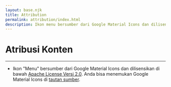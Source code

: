 ```yaml
---
layout: base.njk
title: Attribution
permalink: attribution/index.html
description: Ikon menu bersumber dari Google Material Icons dan dilisensikan di bawah Apache License Versi 2.0. Anda bisa menemukan Google Material Icons di tautan sumber.
---
```


<div class="content-section">
    <h1 id="lisensi-konten">Atribusi Konten</h1>
</div>
<div class="content-hr">
    <hr>
</div>
<div class="content-section">
    <ul>
        <li>Ikon "Menu" bersumber dari Google Material Icons dan dilisensikan di bawah <a href="https://www.apache.org/licenses/LICENSE-2.0" target="_blank" rel="noopener noreferrer">Apache License Versi 2.0</a>. Anda bisa menemukan Google Material Icons di <a href="https://fonts.google.com/icons" target="_blank" rel="noopener noreferrer">tautan sumber</a>.</li>
    </ul>
</div>